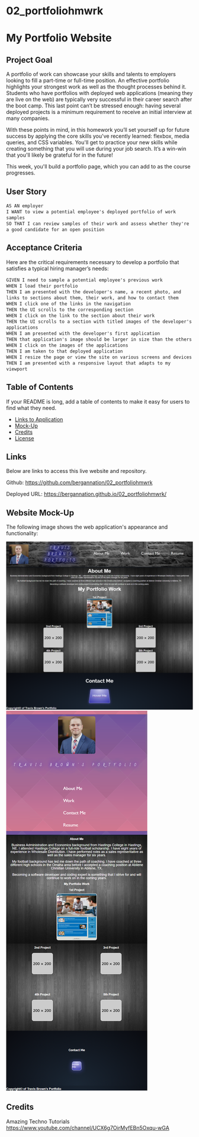 # 02_portfoliohmwrk

# My Portfolio Website

## Project Goal

A portfolio of work can showcase your skills and talents to employers looking to fill a part-time or full-time position. An effective portfolio highlights your strongest work as well as the thought processes behind it. Students who have portfolios with deployed web applications (meaning they are live on the web) are typically very successful in their career search after the boot camp. This last point can’t be stressed enough: having several deployed projects is a minimum requirement to receive an initial interview at many companies.

With these points in mind, in this homework you’ll set yourself up for future success by applying the core skills you've recently learned: flexbox, media queries, and CSS variables. You'll get to practice your new skills while creating something that you will use during your job search. It’s a win-win that you'll likely be grateful for in the future!

This week, you'll build a portfolio page, which you can add to as the course progresses.

## User Story

```
AS AN employer
I WANT to view a potential employee's deployed portfolio of work samples
SO THAT I can review samples of their work and assess whether they're a good candidate for an open position
```

## Acceptance Criteria

Here are the critical requirements necessary to develop a portfolio that satisfies a typical hiring manager’s needs:

```
GIVEN I need to sample a potential employee's previous work
WHEN I load their portfolio
THEN I am presented with the developer's name, a recent photo, and links to sections about them, their work, and how to contact them
WHEN I click one of the links in the navigation
THEN the UI scrolls to the corresponding section
WHEN I click on the link to the section about their work
THEN the UI scrolls to a section with titled images of the developer's applications
WHEN I am presented with the developer's first application
THEN that application's image should be larger in size than the others
WHEN I click on the images of the applications
THEN I am taken to that deployed application
WHEN I resize the page or view the site on various screens and devices
THEN I am presented with a responsive layout that adapts to my viewport
```

## Table of Contents

If your README is long, add a table of contents to make it easy for users to find what they need.

- [Links to Application](#Links)
- [Mock-Up](#Mock-Up)
- [Credits](#credits)
- [License](#license)

## Links

Below are links to access this live website and repository.

Github: https://github.com/bergannation/02_portfoliohmwrk

Deployed URL: https://bergannation.github.io/02_portfoliohmwrk/

## Website Mock-Up

The following image shows the web application's appearance and functionality:

![The Portfolio webpage includes a navigation bar, a header profile image, an "About Me", "My Works", and a "Contact Me" section. Each section includes text and images.](./assets/images/screencapture2.png) ![This is also a screencapture from a smaller device](./assets/images/screencapture3.png)

## Credits

Amazing Techno Tutorials
https://www.youtube.com/channel/UCX6g7OirMyfEBn5Oxqu-wGA
